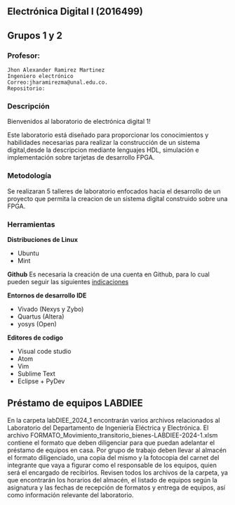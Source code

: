 ##  Electrónica Digital I (2016499) 
## Grupos 1 y 2

### Profesor:
	Jhon Alexander Ramirez Martinez 
    Ingeniero electrónico
	Correo:jharamirezma@unal.edu.co.
	Repositorio:

	

### Descripción

Bienvenidos al laboratorio de electrónica digital 1!

Este laboratorio está diseñado para proporcionar los conocimientos y habilidades necesarias para realizar la construcción de un sistema digital,desde la descripcion mediante lenguajes HDL, simulación e implementación sobre tarjetas de desarrollo FPGA.


### Metodología

Se realizaran 5 talleres de laboratorio enfocados hacia el desarrollo de un proyecto que permita la creacion de un sistema digital construido sobre una FPGA.

### Herramientas


**Distribuciones de Linux**

+ Ubuntu
+ Mint

**Github**
Es necesaria la creación de una cuenta en Github, para lo cual pueden seguir las siguientes [indicaciones](https://www.youtube.com/watch?v=Gn3w1UvTx0A)


**Entornos de desarrollo IDE**

+ Vivado (Nexys y Zybo)
+ Quartus (Altera)
+ yosys (Open)



**Editores de codigo**

+ Visual code studio
+ Atom
+ Vim
+ Sublime Text
+ Eclipse + PyDev




## Préstamo de equipos LABDIEE

En la carpeta labDIEE_2024_1 encontrarán varios archivos relacionados al Laboratorio del Departamento de Ingeniería Eléctrica y Electrónica. El archivo FORMATO_Movimiento_transitorio_bienes-LABDIEE-2024-1.xlsm contiene el formato que deben diligenciar para que puedan adelantar el préstamo de equipos en casa. Por grupo de trabajo deben llevar al almacén el formato diligenciado, una copia del mismo y la fotocopia del carnet del integrante que vaya a figurar como el responsable de los equipos, quien será el encargado de recibirlos. Revisen todos los archivos de la carpeta, ya que encontrarán los horarios del almacén, el listado de equipos según la asignatura y las fechas de recepción de formatos y entrega de equipos, así como información relevante del laboratorio.

 

